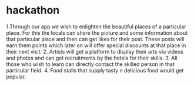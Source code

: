 # hackathon
1.Through our app we wish to enlighten the beautiful places of a particular place. For this the locals can share the picture and some information about that particular place and then can get likes for their post. These posts will earn them points which later on will offer special discounts at that place in their next visit. 
2. Artists will get a platform to display their arts via videos and photos and can get recruitments by the hotels for their skills.
3. All those who wish to learn can directly contact the skilled person in that particular field.
4. Food stalls that supply tasty n delicious food would get popular.
